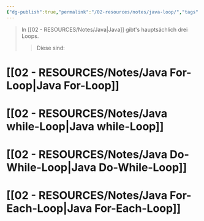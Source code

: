 ```yaml
---
{"dg-publish":true,"permalink":"/02-resources/notes/java-loop/","tags":["informatik/programmierung/sprachen/java"],"noteIcon":"","updated":"2025-09-27T01:32:45.000+02:00"}
---
```


>In [[02 - RESOURCES/Notes/Java\|Java]] gibt's hauptsächlich drei Loops.
>>Diese sind:

# [[02 - RESOURCES/Notes/Java For-Loop\|Java For-Loop]]
# [[02 - RESOURCES/Notes/Java while-Loop\|Java while-Loop]]
# [[02 - RESOURCES/Notes/Java Do-While-Loop\|Java Do-While-Loop]]

# [[02 - RESOURCES/Notes/Java For-Each-Loop\|Java For-Each-Loop]]